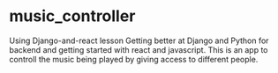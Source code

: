 # music_controller
Using Django-and-react lesson
Getting better at Django and Python for backend and getting started with react and javascript.
This is an app to controll the music being played by giving access to different people.
